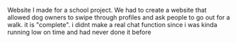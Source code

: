 Website I made for a school project. We had to create a website that allowed dog owners to swipe through profiles and ask people to go out for a walk.
it is "complete". i didnt make a real chat function since i was kinda running low on time and had never done it before
